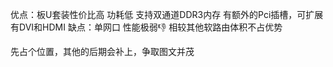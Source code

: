 优点：板U套装性价比高
	功耗低
	支持双通道DDR3内存
	有额外的Pci插槽，可扩展
	有DVI和HDMI
缺点：单网口
	性能极弱👎
	相较其他软路由体积不占优势
	
先占个位置，其他的后期会补上，争取图文并茂

